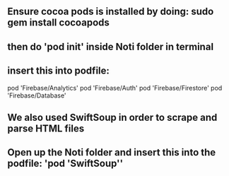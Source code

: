 ## Ensure cocoa pods is installed by doing: sudo gem install cocoapods
## then do 'pod init' inside Noti folder in terminal

## insert this into podfile: 

pod 'Firebase/Analytics'
pod 'Firebase/Auth'
pod 'Firebase/Firestore'
pod 'Firebase/Database'


## We also used SwiftSoup in order to scrape and parse HTML files

## Open up the Noti folder and insert this into the podfile: 'pod 'SwiftSoup''
